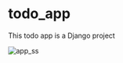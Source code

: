 # todo_app
This todo app is a Django project

![app_ss](https://github.com/behramaras/todo_app/assets/79098574/63ff45c9-ffd8-4c0e-9a68-c879e15f1b16)
